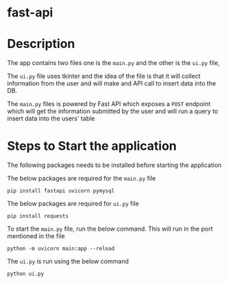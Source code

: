 # fast-api

# Description

The app contains two files one is the `main.py` and the other is the `ui.py` file, 

The `ui.py` file uses tkinter and the idea of the file is that it will collect information from the user and will make and API call to insert data into the DB.

The `main.py` files is powered by Fast API which exposes a `POST` endpoint which will get the information submitted by the user and will run a query to insert data into the users' table

# Steps to Start the application
The following packages needs to be installed before starting the application

The below packages are required for the `main.py` file
```
pip install fastapi uvicorn pymysql
```

The below packages are required for `ui.py` file

```
pip install requests
```

To start the `main.py` file, run the below command. This will run in the port mentioned in the file

```
python -m uvicorn main:app --reload
```

The `ui.py` is run using the below command

```
python ui.py
```


